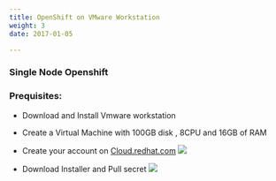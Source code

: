 ```yaml
---
title: OpenShift on VMware Workstation
weight: 3
date: 2017-01-05

---
```

### Single Node Openshift 

### Prequisites:
-  Download and Install Vmware workstation
-  Create a Virtual Machine with 100GB disk , 8CPU and 16GB of RAM


-  Create your account on [Cloud.redhat.com](https://console.redhat.com/)
![](/ocp01.png)
-  Download Installer and Pull secret 
    ![](/ocp02.png)

